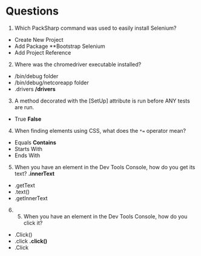 # Questions

1. Which PackSharp command was used to easily install Selenium?
- Create New Project
- Add Package
**Bootstrap Selenium
- Add Project Reference

2. Where was the chromedriver executable installed?
- /bin/debug folder
- /bin/debug/netcoreapp folder
- .drivers
**/drivers**

3. A method decorated with the [SetUp] attribute is run before ANY tests are run.
- True
**False**

4. When finding elements using CSS, what does the `*=` operator mean?
- Equals
**Contains**
- Starts With
- Ends With

5. When you have an element in the Dev Tools Console, how do you get its text?
**.innerText**
- .getText
- .text()
- .getInnerText

6. 5. When you have an element in the Dev Tools Console, how do you click it?
- .Click()
- .click
**.click()**
- .Click

